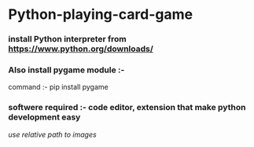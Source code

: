 # Python-playing-card-game

### install  Python interpreter from https://www.python.org/downloads/
### Also install pygame module :- 
command :- pip install pygame
       
### softwere required :- code editor, extension that make python development easy 
*use relative path to images*
